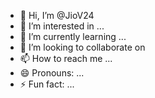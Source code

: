 - 👋 Hi, I’m @JioV24
- 👀 I’m interested in ...
- 🌱 I’m currently learning ...
- 💞️ I’m looking to collaborate on
-  📫 How to reach me ...
- 😄 Pronouns: ...
- ⚡ Fun fact: ...
